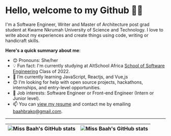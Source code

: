 # Hello, welcome to my Github 👋🏾


I'm a Software Engineer, Writer and Master of Architecture post grad student at Kwame Nkrumah University of Science and Technology. I love to write about my experiences and create things using code, writing or handicraft skills.

**Here's a quick summary about me**:

- 😊 Pronouns: She/her
- 💡 Fun fact: I'm currently studying at AltSchool Africa [School of Software Engineering](https://altschoolafrica.com/schools/engineering) Class of 2022.
- 🌱 I’m currently learning JavaScript, Reactjs, and Vue,js
- 😊 I’m looking for help with open source projects, hackathons, internships, and entry-level opportunities.
- 💼 Job interests: Software Engineer or Front-end Engineer (Intern or Junior level).
- 📫 You can [view my resume](#) and contact me by emailing baahbrako@gmail.com.

---

| <img align="center" src="https://github-readme-stats.vercel.app/api?username=missbaah&show_icons=true&include_all_commits=true&hide_border=true" alt="Miss Baah's GitHub stats" /> | <img align="center" src="https://github-readme-stats.vercel.app/api/top-langs/?username=missbaah&langs_count=8&layout=compact&hide_border=true" alt="Miss Baah's GitHub stats" /> |
| ------------- | ------------- |
